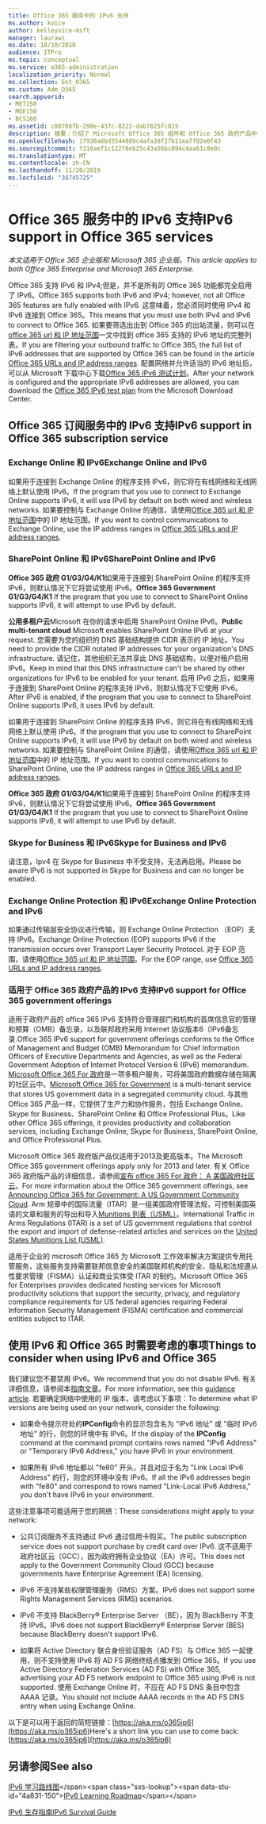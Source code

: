 ```yaml
---
title: Office 365 服务中的 IPv6 支持
ms.author: kvice
author: kelleyvice-msft
manager: laurawi
ms.date: 10/10/2018
audience: ITPro
ms.topic: conceptual
ms.service: o365-administration
localization_priority: Normal
ms.collection: Ent_O365
ms.custom: Adm_O365
search.appverid:
- MET150
- MOE150
- BCS160
ms.assetid: c08786fb-298e-437c-8222-dab7625fc815
description: 摘要：介绍了 Microsoft Office 365 组件和 Office 365 政府产品中的 IPv6 支持。
ms.openlocfilehash: 17938a6bd3544889c4afa38f27b11ea7f02e0f43
ms.sourcegitcommit: f316aef1c122f8eb25c43a56bc894c4aa61c8e0c
ms.translationtype: MT
ms.contentlocale: zh-CN
ms.lasthandoff: 11/20/2019
ms.locfileid: "38745725"
---
```

# <a name="ipv6-support-in-office-365-services"></a><span data-ttu-id="4a831-103">Office 365 服务中的 IPv6 支持</span><span class="sxs-lookup"><span data-stu-id="4a831-103">IPv6 support in Office 365 services</span></span>

<span data-ttu-id="4a831-104">*本文适用于 Office 365 企业版和 Microsoft 365 企业版。*</span><span class="sxs-lookup"><span data-stu-id="4a831-104">*This article applies to both Office 365 Enterprise and Microsoft 365 Enterprise.*</span></span>

<span data-ttu-id="4a831-105">Office 365 支持 IPv6 和 IPv4;但是，并不是所有的 Office 365 功能都完全启用了 IPv6。</span><span class="sxs-lookup"><span data-stu-id="4a831-105">Office 365 supports both IPv6 and IPv4; however, not all Office 365 features are fully enabled with IPv6.</span></span> <span data-ttu-id="4a831-106">这意味着，您必须同时使用 IPv4 和 IPv6 连接到 Office 365。</span><span class="sxs-lookup"><span data-stu-id="4a831-106">This means that you must use both IPv4 and IPv6 to connect to Office 365.</span></span> <span data-ttu-id="4a831-107">如果要筛选出出到 Office 365 的出站流量，则可以在[office 365 url 和 IP 地址范围](urls-and-ip-address-ranges.md)一文中找到 office 365 支持的 IPv6 地址的完整列表。</span><span class="sxs-lookup"><span data-stu-id="4a831-107">If you are filtering your outbound traffic to Office 365, the full list of IPv6 addresses that are supported by Office 365 can be found in the article [Office 365 URLs and IP address ranges](urls-and-ip-address-ranges.md).</span></span> <span data-ttu-id="4a831-108">配置网络并允许适当的 IPv6 地址后，可以从 Microsoft 下载中心下载[Office 365 IPv6 测试计划](https://go.microsoft.com/fwlink/?LinkId=293447)。</span><span class="sxs-lookup"><span data-stu-id="4a831-108">After your network is configured and the appropriate IPv6 addresses are allowed, you can download the [Office 365 IPv6 test plan](https://go.microsoft.com/fwlink/?LinkId=293447) from the Microsoft Download Center.</span></span>
  
## <a name="ipv6-support-in-office-365-subscription-service"></a><span data-ttu-id="4a831-109">Office 365 订阅服务中的 IPv6 支持</span><span class="sxs-lookup"><span data-stu-id="4a831-109">IPv6 support in Office 365 subscription service</span></span>

### <a name="exchange-online-and-ipv6"></a><span data-ttu-id="4a831-110">Exchange Online 和 IPv6</span><span class="sxs-lookup"><span data-stu-id="4a831-110">Exchange Online and IPv6</span></span>

<span data-ttu-id="4a831-111">如果用于连接到 Exchange Online 的程序支持 IPv6，则它将在有线网络和无线网络上默认使用 IPv6。</span><span class="sxs-lookup"><span data-stu-id="4a831-111">If the program that you use to connect to Exchange Online supports IPv6, it will use IPv6 by default on both wired and wireless networks.</span></span> <span data-ttu-id="4a831-112">如果要控制与 Exchange Online 的通信，请使用[Office 365 url 和 IP 地址范围](urls-and-ip-address-ranges.md)中的 IP 地址范围。</span><span class="sxs-lookup"><span data-stu-id="4a831-112">If you want to control communications to Exchange Online, use the IP address ranges in [Office 365 URLs and IP address ranges](urls-and-ip-address-ranges.md).</span></span>
  
### <a name="sharepoint-online-and-ipv6"></a><span data-ttu-id="4a831-113">SharePoint Online 和 IPv6</span><span class="sxs-lookup"><span data-stu-id="4a831-113">SharePoint Online and IPv6</span></span>

 <span data-ttu-id="4a831-114">**Office 365 政府 G1/G3/G4/K1**如果用于连接到 SharePoint Online 的程序支持 IPv6，则默认情况下它将尝试使用 IPv6。</span><span class="sxs-lookup"><span data-stu-id="4a831-114">**Office 365 Government G1/G3/G4/K1** If the program that you use to connect to SharePoint Online supports IPv6, it will attempt to use IPv6 by default.</span></span>
  
 <span data-ttu-id="4a831-115">**公用多租户云**Microsoft 在你的请求中启用 SharePoint Online IPv6。</span><span class="sxs-lookup"><span data-stu-id="4a831-115">**Public multi-tenant cloud** Microsoft enables SharePoint Online IPv6 at your request.</span></span> <span data-ttu-id="4a831-116">您需要为您的组织的 DNS 基础结构提供 CIDR 表示的 IP 地址。</span><span class="sxs-lookup"><span data-stu-id="4a831-116">You need to provide the CIDR notated IP addresses for your organization's DNS infrastructure.</span></span> <span data-ttu-id="4a831-117">请记住，其他组织无法共享此 DNS 基础结构，以便对租户启用 IPv6。</span><span class="sxs-lookup"><span data-stu-id="4a831-117">Keep in mind that this DNS infrastructure can't be shared by other organizations for IPv6 to be enabled for your tenant.</span></span> <span data-ttu-id="4a831-118">启用 IPv6 之后，如果用于连接到 SharePoint Online 的程序支持 IPv6，则默认情况下它使用 IPv6。</span><span class="sxs-lookup"><span data-stu-id="4a831-118">After IPv6 is enabled, if the program that you use to connect to SharePoint Online supports IPv6, it uses IPv6 by default.</span></span>
  
<span data-ttu-id="4a831-119">如果用于连接到 SharePoint Online 的程序支持 IPv6，则它将在有线网络和无线网络上默认使用 IPv6。</span><span class="sxs-lookup"><span data-stu-id="4a831-119">If the program that you use to connect to SharePoint Online supports IPv6, it will use IPv6 by default on both wired and wireless networks.</span></span> <span data-ttu-id="4a831-120">如果要控制与 SharePoint Online 的通信，请使用[Office 365 url 和 IP 地址范围](urls-and-ip-address-ranges.md)中的 IP 地址范围。</span><span class="sxs-lookup"><span data-stu-id="4a831-120">If you want to control communications to SharePoint Online, use the IP address ranges in [Office 365 URLs and IP address ranges](urls-and-ip-address-ranges.md).</span></span>
  
 <span data-ttu-id="4a831-121">**Office 365 政府 G1/G3/G4/K1**如果用于连接到 SharePoint Online 的程序支持 IPv6，则默认情况下它将尝试使用 IPv6。</span><span class="sxs-lookup"><span data-stu-id="4a831-121">**Office 365 Government G1/G3/G4/K1** If the program that you use to connect to SharePoint Online supports IPv6, it will attempt to use IPv6 by default.</span></span>
  
### <a name="skype-for-business-and-ipv6"></a><span data-ttu-id="4a831-122">Skype for Business 和 IPv6</span><span class="sxs-lookup"><span data-stu-id="4a831-122">Skype for Business and IPv6</span></span>

<span data-ttu-id="4a831-123">请注意，Ipv4 在 Skype for Business 中不受支持，无法再启用。</span><span class="sxs-lookup"><span data-stu-id="4a831-123">Please be aware IPv6 is not supported in Skype for Business and can no longer be enabled.</span></span>
  
### <a name="exchange-online-protection-and-ipv6"></a><span data-ttu-id="4a831-124">Exchange Online Protection 和 IPv6</span><span class="sxs-lookup"><span data-stu-id="4a831-124">Exchange Online Protection and IPv6</span></span>

<span data-ttu-id="4a831-125">如果通过传输层安全协议进行传输，则 Exchange Online Protection （EOP）支持 IPv6。</span><span class="sxs-lookup"><span data-stu-id="4a831-125">Exchange Online Protection (EOP) supports IPv6 if the transmission occurs over Transport Layer Security Protocol.</span></span> <span data-ttu-id="4a831-126">对于 EOP 范围，请使用[Office 365 url 和 IP 地址范围](urls-and-ip-address-ranges.md)。</span><span class="sxs-lookup"><span data-stu-id="4a831-126">For the EOP range, use [Office 365 URLs and IP address ranges](urls-and-ip-address-ranges.md).</span></span>
  
### <a name="ipv6-support-for-office-365-government-offerings"></a><span data-ttu-id="4a831-127">适用于 Office 365 政府产品的 IPv6 支持</span><span class="sxs-lookup"><span data-stu-id="4a831-127">IPv6 support for Office 365 government offerings</span></span>

<span data-ttu-id="4a831-128">适用于政府产品的 office 365 IPv6 支持符合管理部门和机构的首席信息官的管理和预算（OMB）备忘录，以及联邦政府采用 Internet 协议版本6（IPv6备忘录.</span><span class="sxs-lookup"><span data-stu-id="4a831-128">Office 365 IPv6 support for government offerings conforms to the Office of Management and Budget (OMB) Memorandum for Chief Information Officers of Executive Departments and Agencies, as well as the Federal Government Adoption of Internet Protocol Version 6 (IPv6) memorandum.</span></span> <span data-ttu-id="4a831-129">[Microsoft Office 365 For 政府](https://go.microsoft.com/fwlink/p/?LinkId=325414)是一项多租户服务，可将美国政府数据存储在隔离的社区云中。</span><span class="sxs-lookup"><span data-stu-id="4a831-129">[Microsoft Office 365 for Government](https://go.microsoft.com/fwlink/p/?LinkId=325414) is a multi-tenant service that stores US government data in a segregated community cloud.</span></span> <span data-ttu-id="4a831-130">与其他 Office 365 产品一样，它提供了生产力和协作服务，包括 Exchange Online、Skype for Business、SharePoint Online 和 Office Professional Plus。</span><span class="sxs-lookup"><span data-stu-id="4a831-130">Like other Office 365 offerings, it provides productivity and collaboration services, including Exchange Online, Skype for Business, SharePoint Online, and Office Professional Plus.</span></span> 

<span data-ttu-id="4a831-131">Microsoft Office 365 政府版产品仅适用于2013及更高版本。</span><span class="sxs-lookup"><span data-stu-id="4a831-131">The Microsoft Office 365 government offerings apply only for 2013 and later.</span></span> <span data-ttu-id="4a831-132">有关 Office 365 政府版产品的详细信息，请参阅[宣布 office 365 For 政府： A 美国政府社区云](https://go.microsoft.com/fwlink/p/?LinkId=325414)。</span><span class="sxs-lookup"><span data-stu-id="4a831-132">For more information about the Office 365 government offerings, see [Announcing Office 365 for Government: A US Government Community Cloud](https://go.microsoft.com/fwlink/p/?LinkId=325414).</span></span> <span data-ttu-id="4a831-133">Arm 规章中的国际流量（ITAR）是一组美国政府管理法规，可控制美国英语的文章和服务的导出和导入[Munitions 列表（USML）](https://go.microsoft.com/fwlink/p/?LinkId=325415)。</span><span class="sxs-lookup"><span data-stu-id="4a831-133">International Traffic in Arms Regulations (ITAR) is a set of US government regulations that control the export and import of defense-related articles and services on the [United States Munitions List (USML)](https://go.microsoft.com/fwlink/p/?LinkId=325415).</span></span> 

<span data-ttu-id="4a831-134">适用于企业的 microsoft Office 365 为 Microsoft 工作效率解决方案提供专用托管服务，这些服务支持需要联邦信息安全的美国联邦机构的安全、隐私和法规遵从性要求管理（FISMA）认证和商业实体受 ITAR 的制约。</span><span class="sxs-lookup"><span data-stu-id="4a831-134">Microsoft Office 365 for Enterprises provides dedicated hosting services for Microsoft productivity solutions that support the security, privacy, and regulatory compliance requirements for US federal agencies requiring Federal Information Security Management (FISMA) certification and commercial entities subject to ITAR.</span></span>
  
## <a name="things-to-consider-when-using-ipv6-and-office-365"></a><span data-ttu-id="4a831-135">使用 IPv6 和 Office 365 时需要考虑的事项</span><span class="sxs-lookup"><span data-stu-id="4a831-135">Things to consider when using IPv6 and Office 365</span></span>

<span data-ttu-id="4a831-136">我们建议您不要禁用 IPv6。</span><span class="sxs-lookup"><span data-stu-id="4a831-136">We recommend that you do not disable IPv6.</span></span> <span data-ttu-id="4a831-137">有关详细信息，请参阅本[指南文章](https://support.microsoft.com/help/929852/guidance-for-configuring-ipv6-in-windows-for-advanced-users)。</span><span class="sxs-lookup"><span data-stu-id="4a831-137">For more information, see this [guidance article](https://support.microsoft.com/help/929852/guidance-for-configuring-ipv6-in-windows-for-advanced-users).</span></span> <span data-ttu-id="4a831-138">若要确定网络中使用的 IP 版本，请考虑以下事项：</span><span class="sxs-lookup"><span data-stu-id="4a831-138">To determine what IP versions are being used on your network, consider the following:</span></span>
  
- <span data-ttu-id="4a831-139">如果命令提示符处的**IPConfig**命令的显示包含名为 "IPv6 地址" 或 "临时 IPv6 地址" 的行，则您的环境中有 IPv6。</span><span class="sxs-lookup"><span data-stu-id="4a831-139">If the display of the **IPConfig** command at the command prompt contains rows named "IPv6 Address" or "Temporary IPv6 Address," you have IPv6 in your environment.</span></span>

- <span data-ttu-id="4a831-140">如果所有 IPv6 地址都以 "fe80" 开头，并且对应于名为 "Link Local IPv6 Address" 的行，则您的环境中没有 IPv6。</span><span class="sxs-lookup"><span data-stu-id="4a831-140">If all the IPv6 addresses begin with "fe80" and correspond to rows named "Link-Local IPv6 Address," you don't have IPv6 in your environment.</span></span>

<span data-ttu-id="4a831-141">这些注意事项可能适用于您的网络：</span><span class="sxs-lookup"><span data-stu-id="4a831-141">These considerations might apply to your network:</span></span>
  
- <span data-ttu-id="4a831-142">公共订阅服务不支持通过 IPv6 通过信用卡购买。</span><span class="sxs-lookup"><span data-stu-id="4a831-142">The public subscription service does not support purchase by credit card over IPv6.</span></span> <span data-ttu-id="4a831-143">这不适用于政府社区云（GCC），因为政府拥有企业协议（EA）许可。</span><span class="sxs-lookup"><span data-stu-id="4a831-143">This does not apply to the Government Community Cloud (GCC) because governments have Enterprise Agreement (EA) licensing.</span></span>

- <span data-ttu-id="4a831-144">IPv6 不支持某些权限管理服务（RMS）方案。</span><span class="sxs-lookup"><span data-stu-id="4a831-144">IPv6 does not support some Rights Management Services (RMS) scenarios.</span></span>

- <span data-ttu-id="4a831-145">IPv6 不支持 BlackBerry® Enterprise Server （BE），因为 BlackBerry 不支持 IPv6。</span><span class="sxs-lookup"><span data-stu-id="4a831-145">IPv6 does not support BlackBerry® Enterprise Server (BES) because BlackBerry doesn't support IPv6.</span></span>

- <span data-ttu-id="4a831-146">如果将 Active Directory 联合身份验证服务（AD FS）与 Office 365 一起使用，则不支持使用 IPv6 将 AD FS 网络终结点播发到 Office 365。</span><span class="sxs-lookup"><span data-stu-id="4a831-146">If you use Active Directory Federation Services (AD FS) with Office 365, advertising your AD FS network endpoint to Office 365 using IPv6 is not supported.</span></span> <span data-ttu-id="4a831-147">使用 Exchange Online 时，不应在 AD FS DNS 条目中包含 AAAA 记录。</span><span class="sxs-lookup"><span data-stu-id="4a831-147">You should not include AAAA records in the AD FS DNS entry when using Exchange Online.</span></span> 

<span data-ttu-id="4a831-148">以下是可以用于返回的简短链接：[https://aka.ms/o365ip6](https://aka.ms/o365ip6)</span><span class="sxs-lookup"><span data-stu-id="4a831-148">Here's a short link you can use to come back: [https://aka.ms/o365ip6](https://aka.ms/o365ip6)</span></span>
  
## <a name="see-also"></a><span data-ttu-id="4a831-149">另请参阅</span><span class="sxs-lookup"><span data-stu-id="4a831-149">See also</span></span>

<span data-ttu-id="4a831-150">[IPv6 学习路线图](https://docs.microsoft.com/previous-versions/windows/it-pro/windows-server-2008-R2-and-2008/gg250710(v%3dws.10))</span><span class="sxs-lookup"><span data-stu-id="4a831-150">[IPv6 Learning Roadmap](https://docs.microsoft.com/previous-versions/windows/it-pro/windows-server-2008-R2-and-2008/gg250710(v%3dws.10))</span></span>
  
[<span data-ttu-id="4a831-151">IPv6 生存指南</span><span class="sxs-lookup"><span data-stu-id="4a831-151">IPv6 Survival Guide</span></span>](https://social.technet.microsoft.com/wiki/contents/articles/1728.ipv6-survival-guide.aspx)
